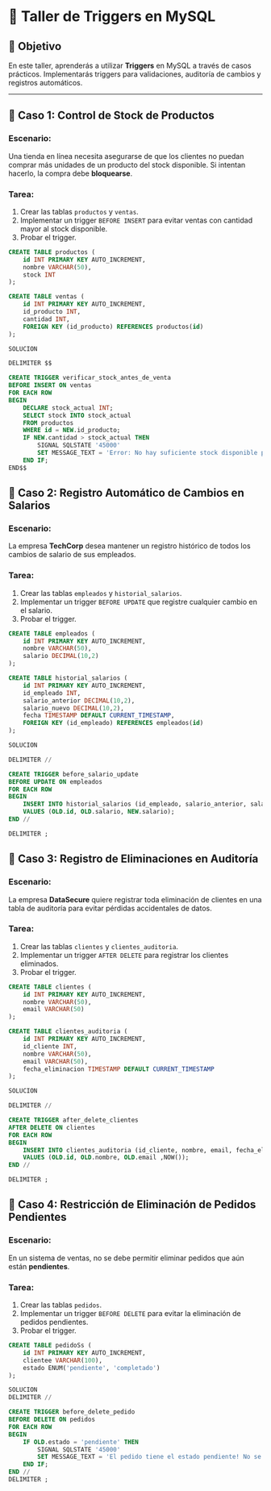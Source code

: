 # 🚀 **Taller de Triggers en MySQL**

## 📌 **Objetivo**

En este taller, aprenderás a utilizar **Triggers** en MySQL a través de casos prácticos. Implementarás triggers para validaciones, auditoría de cambios y registros automáticos.

------

## **🔹 Caso 1: Control de Stock de Productos**

### **Escenario:**

Una tienda en línea necesita asegurarse de que los clientes no puedan comprar más unidades de un producto del stock disponible. Si intentan hacerlo, la compra debe **bloquearse**.

### **Tarea:**

1. Crear las tablas `productos` y `ventas`.
2. Implementar un trigger `BEFORE INSERT` para evitar ventas con cantidad mayor al stock disponible.
3. Probar el trigger.

```sql
CREATE TABLE productos (
    id INT PRIMARY KEY AUTO_INCREMENT,
    nombre VARCHAR(50),
    stock INT
);

CREATE TABLE ventas (
    id INT PRIMARY KEY AUTO_INCREMENT,
    id_producto INT,
    cantidad INT,
    FOREIGN KEY (id_producto) REFERENCES productos(id)
);

SOLUCION 

DELIMITER $$

CREATE TRIGGER verificar_stock_antes_de_venta
BEFORE INSERT ON ventas
FOR EACH ROW
BEGIN
    DECLARE stock_actual INT;
    SELECT stock INTO stock_actual
    FROM productos
    WHERE id = NEW.id_producto;
    IF NEW.cantidad > stock_actual THEN
        SIGNAL SQLSTATE '45000'
        SET MESSAGE_TEXT = 'Error: No hay suficiente stock disponible para esta venta.';
    END IF;
END$$

```

## **🔹 Caso 2: Registro Automático de Cambios en Salarios**

### **Escenario:**

La empresa **TechCorp** desea mantener un registro histórico de todos los cambios de salario de sus empleados.

### **Tarea:**

1. Crear las tablas `empleados` y `historial_salarios`.
2. Implementar un trigger `BEFORE UPDATE` que registre cualquier cambio en el salario.
3. Probar el trigger.

```sql
CREATE TABLE empleados (
    id INT PRIMARY KEY AUTO_INCREMENT,
    nombre VARCHAR(50),
    salario DECIMAL(10,2)
);

CREATE TABLE historial_salarios (
    id INT PRIMARY KEY AUTO_INCREMENT,
    id_empleado INT,
    salario_anterior DECIMAL(10,2),
    salario_nuevo DECIMAL(10,2),
    fecha TIMESTAMP DEFAULT CURRENT_TIMESTAMP,
    FOREIGN KEY (id_empleado) REFERENCES empleados(id)
);

SOLUCION

DELIMITER //

CREATE TRIGGER before_salario_update
BEFORE UPDATE ON empleados
FOR EACH ROW
BEGIN
    INSERT INTO historial_salarios (id_empleado, salario_anterior, salario_nuevo)
    VALUES (OLD.id, OLD.salario, NEW.salario);
END //

DELIMITER ;
```

## **🔹 Caso 3: Registro de Eliminaciones en Auditoría**

### **Escenario:**

La empresa **DataSecure** quiere registrar toda eliminación de clientes en una tabla de auditoría para evitar pérdidas accidentales de datos.

### **Tarea:**

1. Crear las tablas `clientes` y `clientes_auditoria`.
2. Implementar un trigger `AFTER DELETE` para registrar los clientes eliminados.
3. Probar el trigger.

```sql
CREATE TABLE clientes (
    id INT PRIMARY KEY AUTO_INCREMENT,
    nombre VARCHAR(50),
    email VARCHAR(50)
);

CREATE TABLE clientes_auditoria (
    id INT PRIMARY KEY AUTO_INCREMENT,
    id_cliente INT,
    nombre VARCHAR(50),
    email VARCHAR(50),
    fecha_eliminacion TIMESTAMP DEFAULT CURRENT_TIMESTAMP
);

SOLUCION

DELIMITER //

CREATE TRIGGER after_delete_clientes
AFTER DELETE ON clientes
FOR EACH ROW
BEGIN
    INSERT INTO clientes_auditoria (id_cliente, nombre, email, fecha_eliminacion)
    VALUES (OLD.id, OLD.nombre, OLD.email ,NOW());
END //

DELIMITER ;
```

## **🔹 Caso 4: Restricción de Eliminación de Pedidos Pendientes**

### **Escenario:**

En un sistema de ventas, no se debe permitir eliminar pedidos que aún están **pendientes**.

### **Tarea:**

1. Crear las tablas `pedidos`.
2. Implementar un trigger `BEFORE DELETE` para evitar la eliminación de pedidos pendientes.
3. Probar el trigger.

```sql
CREATE TABLE pedidoSs (
    id INT PRIMARY KEY AUTO_INCREMENT,
    clientee VARCHAR(100),
    estado ENUM('pendiente', 'completado')
);

SOLUCION
DELIMITER //

CREATE TRIGGER before_delete_pedido
BEFORE DELETE ON pedidos
FOR EACH ROW
BEGIN
    IF OLD.estado = 'pendiente' THEN
        SIGNAL SQLSTATE '45000'
        SET MESSAGE_TEXT = 'El pedido tiene el estado pendiente! No se peude eliminar.';
    END IF;
END //
DELIMITER ;
```

